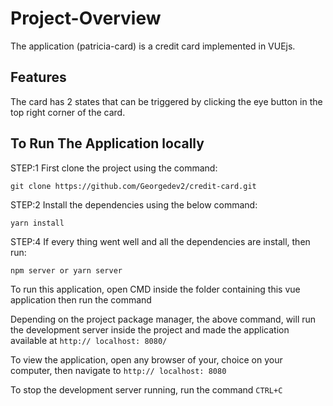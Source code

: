 # Project-Overview

The application (patricia-card) is a credit card implemented in VUEjs.

## Features

The card has 2 states that can be triggered by clicking the eye button in the top right corner of the card.

## To Run The Application locally

STEP:1 First clone the project using the command:

```
git clone https://github.com/Georgedev2/credit-card.git
```

STEP:2 Install the dependencies using the below command:

```
yarn install
```

STEP:4 If every thing went well and all the dependencies are install, then run:

```
npm server or yarn server
```

To run this application, open CMD inside the folder containing this vue application then run the command

Depending on the project package manager, the above command, will run the development server inside the project and made the application available at `http:// localhost: 8080/`

To view the application, open any browser of your, choice on your computer, then navigate to `http:// localhost: 8080`

To stop the development server running, run the command `CTRL+C`



